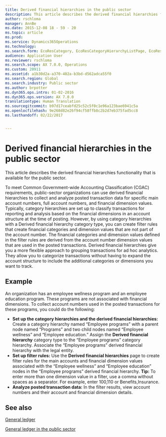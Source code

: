 ```yaml
---
title: Derived financial hierarchies in the public sector
description: This article describes the derived financial hierarchies functionality that is available for the public sector.
author: rschloma
manager: AnnBe
ms.date: 2015-12-08 18 - 59 - 20
ms.topic: article
ms.prod: 
ms.service: Dynamics365Operations
ms.technology: 
ms.search.form: EcoResCategory, EcoResCategoryHierarchyListPage, EcoResCategoryHierarchyRole, LedgerDerivedFinHierarchies, LedgerDerivedFinHierarchyFilterResults, LedgerDerivedFinHierarchyLegalEntities
audience: Application User
ms.reviewer: rschloma
ms.search.scope: AX 7.0.0, Operations
ms.custom: 20911
ms.assetid: a1b30d2a-a370-402a-b3bd-d562adca55f0
ms.search.region: Global
ms.search.industry: Public sector
ms.author: brpotter
ms.dyn365.ops.intro: 01-02-2016
ms.dyn365.ops.version: AX 7.0.0
translationtype: Human Translation
ms.sourcegitcommit: b97d17ceabfd25c52c5f0c1e96a123bae6941c5a
ms.openlocfilehash: 9e268d82e26f94cf58ffb8c2b2d7eb375fad5cc8
ms.lasthandoff: 02/22/2017


---
```


# <a name="derived-financial-hierarchies-in-the-public-sector"></a>Derived financial hierarchies in the public sector

This article describes the derived financial hierarchies functionality that is available for the public sector. 

To meet Common Government-wide Accounting Classification (CGAC) requirements, public-sector organizations can use derived financial hierarchies to collect and analyze posted transaction data for specific main account numbers, full account numbers, and financial dimension values. Typically, category hierarchies are set up to classify transactions for reporting and analysis based on the financial dimensions in an account structure at the time of posting. However, by using category hierarchies with a Derived financial hierarchy category type, you can create filter rules that create financial categories and dimension values that are not part of the account number. The financial categories and dimension values defined in the filter rules are derived from the account number dimension values that are used in the posted transactions. Derived financial hierarchies give you a more flexible approach to grouping transactions for ad hoc analytics. They allow you to categorize transactions without having to expand the account structure to include the additional categories or dimensions you want to track.

## <a name="example"></a>Example
An organization has an employee wellness program and an employee education program. These programs are not associated with financial dimensions. To collect account numbers used in the posted transactions for these programs, you could do the following:

-   **Set up the category hierarchies and the derived financial hierarchies:** Create a category hierarchy named “Employee programs” with a parent node named “Programs” and two child nodes named “Employee wellness” and “Employee education.” Assign the **Derived financial hierarchy** category type to the “Employee programs” category hierarchy. Associate the “Employee programs” derived financial hierarchy with the legal entity.
-   **Set up filter rules:** Use the **Derived financial hierarchies** page to create filter rules for the main accounts and financial dimension values associated with the “Employee wellness” and “Employee education” nodes in the “Employee programs” derived financial hierarchy. **Tip:** To enter more than one dimension value in a filter, use a comma without spaces as a separator. For example, enter 100,110 or Benefits,Insurance.
-   **Analyze posted transaction data:** In the filter results, view account numbers and their account and financial dimension details.

 

<a name="see-also"></a>See also
--------

[General ledger](general-ledger.md)

[General ledger in the public sector](https://ax.help.dynamics.com/en/?post_type=incsub_wiki&p=164121)


